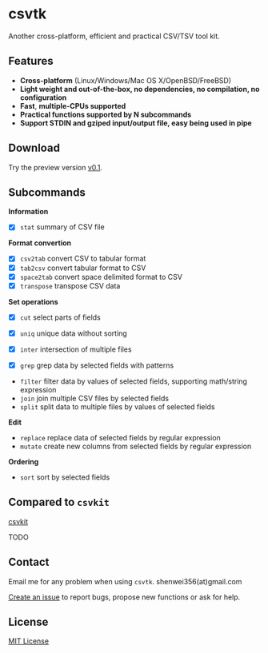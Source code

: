 # csvtk

Another cross-platform, efficient and practical CSV/TSV tool kit.

## Features

- **Cross-platform** (Linux/Windows/Mac OS X/OpenBSD/FreeBSD)
- **Light weight and out-of-the-box, no dependencies, no compilation, no configuration**
- **Fast**,  **multiple-CPUs supported**
- **Practical functions supported by N subcommands**
- **Support STDIN and gziped input/output file, easy being used in pipe**

## Download

Try the preview version [v0.1](https://github.com/shenwei356/fakit/releases/tag/v0.1).

## Subcommands

**Information**

-  [x] `stat` summary of CSV file

**Format convertion**

-  [x] `csv2tab` convert CSV to tabular format
-  [x] `tab2csv` convert tabular format to CSV
-  [x] `space2tab` convert space delimited format to CSV
-  [x] `transpose` transpose CSV data

**Set operations**

-  [x] `cut` select parts of fields
-  [x] `uniq` unique data without sorting
-  [x] `inter` intersection of multiple files

-  [x] `grep` grep data by selected fields with patterns
-  `filter` filter data by values of selected fields, supporting math/string expression
-  `join` join multiple CSV files by selected fields
-  `split` split data to multiple files by values of selected fields

**Edit**

-  `replace` replace data of selected fields by regular expression
-  `mutate` create new columns from selected fields by regular expression

**Ordering**

-  `sort` sort by selected fields

## Compared to `csvkit`

[csvkit](http://csvkit.readthedocs.org/en/540/)

TODO

## Contact

Email me for any problem when using `csvtk`. shenwei356(at)gmail.com

[Create an issue](https://github.com/shenwei356/csvtk/issues) to report bugs,
propose new functions or ask for help.

## License

[MIT License](https://github.com/shenwei356/csvtk/blob/master/LICENSE)
